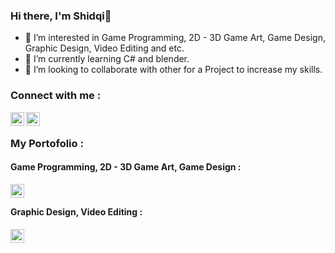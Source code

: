 ### Hi there, I'm Shidqi👋

- 👀 I’m interested in Game Programming, 2D - 3D Game Art, Game Design, Graphic Design, Video Editing and etc.
- 🌱 I’m currently learning C# and blender.
- 💞️ I’m looking to collaborate with other for a Project to increase my skills.

### Connect with me :

[<img align="left" alt="shidqidaffa | LinkedIn" width="22px" src="https://cdn2.iconfinder.com/data/icons/social-media-2285/512/1_Linkedin_unofficial_colored_svg-512.png" />][linkedin]
[<img align="left" alt="portofolioshidqi | Instagram" width="22px" src="https://cdn2.iconfinder.com/data/icons/social-media-2285/512/1_Instagram_colored_svg_1-512.png" />][instagram]
<br/>

### My Portofolio :
#### Game Programming, 2D - 3D Game Art, Game Design :
[<img align="left" alt="game | LinkedIn" width="22px" src="https://cdn4.iconfinder.com/data/icons/small-n-flat/24/gamepad-512.png" />][game]
<br/>
#### Graphic Design, Video Editing :
[<img align="left" alt="design | Instagram" width="22px" src="https://cdn4.iconfinder.com/data/icons/graphic-design-creative-package-1/64/ART__DESIGN_4-03-512.png" />][design]
<br/>

[instagram]: https://instagram.com/portofolioshidqi
[linkedin]: www.linkedin.com/in/shidqidaffa
[game]: https://drive.google.com/file/d/1gMxACV0I70_fKWekdGkIhMLy1TZue4Y8/view?usp=sharing
[design]: https://drive.google.com/drive/folders/1jK6KTKCGqwj0p8MiniRuemo-KzH0ahsY?usp=sharing

<!---
shidqiiii/shidqiiii is a ✨ special ✨ repository because its `README.md` (this file) appears on your GitHub profile.
You can click the Preview link to take a look at your changes.
--->
